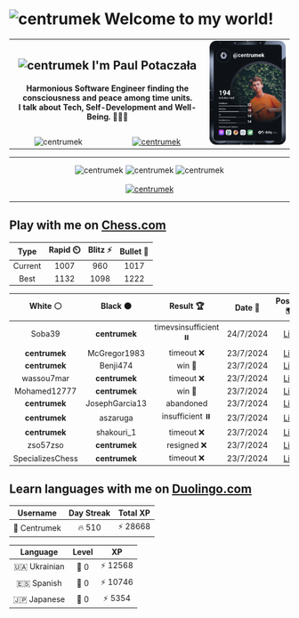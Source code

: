 <h1>
  <img
    src="https://emojis.slackmojis.com/emojis/images/1531849430/4246/blob-sunglasses.gif"
    width="30"
    alt="centrumek"
  />
  Welcome to my world!
</h1>

<table>
  <tbody>
    <tr>
      <td align="center" width="70%" colspan="2">
        <h2>
          <img
            src="https://raw.githubusercontent.com/MartinHeinz/MartinHeinz/master/wave.gif"
            width="30px"
            alt="centrumek"
          />
          I'm Paul Potaczała
        </h2>
        <h4>
          Harmonious Software Engineer finding the consciousness and peace among time units.
          <br/>
          I talk about Tech, Self-Development and Well-Being. 🌿🧘🚀
        </h4>
      </td>
      <td width="30%" rowspan="2">
        <a href="https://app.daily.dev/centrumek">
          <img
            src="./devcard.svg"
            alt="centrumek"
          />
        </a>
      </td>
    </tr>
    <tr align="center">
      <td>
        <img
          src="https://komarev.com/ghpvc/?username=centrumek&label=visitors&color=0e75b6&style=flat"
          alt="centrumek"
        >
      </td>
      <td>
        <a href="https://stackoverflow.com/users/14496012/centrumek">
          <img
            src="https://stackoverflow.com/users/flair/14496012.png?theme=dark"
            alt="centrumek"
          >
        </a>
      </td>
    </tr>
  </tbody>
</table>

---
<div align="center">
  <img 
    src="https://github-readme-stats.vercel.app/api?username=centrumek&show_icons=true&count_private=true&theme=dark&hide_border=true&hide=issues,contribs&bg_color=00000000"
    alt="centrumek"
  />
  <img
    src="https://github-readme-stats.vercel.app/api/top-langs/?username=centrumek&layout=compact&hide_border=true&theme=dark&bg_color=00000000&langs_count=6&exclude_repo=air-statistic-app"
    alt="centrumek"
  />
  <img 
    src="https://github-readme-streak-stats.herokuapp.com?user=centrumek&theme=dark&hide_border=true&background=FFFFFF00"
    alt="centrumek"
  />
  <br/>
  <br/>
  <a href="https://www.buymeacoffee.com/centrumek">
    <img
      src="https://cdn.buymeacoffee.com/buttons/v2/default-orange.png"
      height="50"
      width="210"
      alt="centrumek"
    />
  </a>
</div>

---

## Play with me on [Chess.com](https://www.chess.com/member/centrumek)

<div align="center">
<!--START_SECTION:chessStats-->
<!-- Automatically generated with https://github.com/Balastrong/chess-stats-action -->

| Type | Rapid ⏲️ | Blitz ⚡ | Bullet 🔫 |
|:---:|:---:|:---:|:---:|
| Current | 1007 | 960 | 1017 |
| Best | 1132 | 1098 | 1222 |

| White ⚪ | Black ⚫ | Result 🏆 | Date 📅 | Position 🗺️ | Type 🕕 |
|:---:|:---:|:---:|:---:|:---:|:---:|
| Soba39 | **centrumek** | timevsinsufficient ⏸️ | 24/7/2024 | <a href="http://www.ee.unb.ca/cgi-bin/tervo/fen.pl?select=8/2p5/1pKp2k1/p5p1/8/8/7r/8 b - -">Link</a> | Bullet |
| **centrumek** | McGregor1983 | timeout ❌ | 23/7/2024 | <a href="http://www.ee.unb.ca/cgi-bin/tervo/fen.pl?select=8/p6k/8/5r1p/3K4/P6P/8/8 w - -">Link</a> | Bullet |
| **centrumek** | Benji474 | win 🥇 | 23/7/2024 | <a href="http://www.ee.unb.ca/cgi-bin/tervo/fen.pl?select=r3k2r/1pp2ppp/p2p4/4p3/P1PbP3/1P1P1Q1P/R4P2/4KB1R b Kkq -">Link</a> | Bullet |
| wassou7mar | **centrumek** | timeout ❌ | 23/7/2024 | <a href="http://www.ee.unb.ca/cgi-bin/tervo/fen.pl?select=8/8/2p4k/p2b4/P7/2R4P/5PPK/4r3 b - -">Link</a> | Bullet |
| Mohamed12777 | **centrumek** | win 🥇 | 23/7/2024 | <a href="http://www.ee.unb.ca/cgi-bin/tervo/fen.pl?select=6k1/3b1r1p/1p3p2/2bKp3/3r3N/8/PP4PP/R6R w - -">Link</a> | Bullet |
| **centrumek** | JosephGarcia13 | abandoned  | 23/7/2024 | <a href="http://www.ee.unb.ca/cgi-bin/tervo/fen.pl?select=rnbqkb1r/pp3ppp/2p2n2/4p3/4P3/3P1N2/PPP3PP/RNBQKB1R w KQkq -">Link</a> | Bullet |
| **centrumek** | aszaruga | insufficient ⏸️ | 23/7/2024 | <a href="http://www.ee.unb.ca/cgi-bin/tervo/fen.pl?select=8/8/7k/8/8/6b1/4B1K1/8 w - -">Link</a> | Bullet |
| **centrumek** | shakouri_1 | timeout ❌ | 23/7/2024 | <a href="http://www.ee.unb.ca/cgi-bin/tervo/fen.pl?select=6k1/5ppp/8/4p3/8/4K3/8/5q2 w - -">Link</a> | Bullet |
| zso57zso | **centrumek** | resigned ❌ | 23/7/2024 | <a href="http://www.ee.unb.ca/cgi-bin/tervo/fen.pl?select=8/p7/1p2k3/1P2R3/P2B4/3bP1P1/3N3P/6K1 b - -">Link</a> | Bullet |
| SpecializesChess | **centrumek** | timeout ❌ | 23/7/2024 | <a href="http://www.ee.unb.ca/cgi-bin/tervo/fen.pl?select=2Q2k2/p7/6pp/1p2Pq2/1P1P4/2P3K1/6PP/8 b - -">Link</a> | Bullet |

<!--END_SECTION:chessStats-->
</div>

## Learn languages with me on [Duolingo.com](https://www.duolingo.com/profile/Centrumek)

<div align="center">
<!--START_SECTION:duolingoStats-->
<!-- Automatically generated with https://github.com/centrumek/duolingo-readme-stats-->

| Username | Day Streak | Total XP |
|:---:|:---:|:---:|
| 👤 Centrumek | 🔥 510 | ⚡ 28668 |

| Language | Level | XP |
|:---:|:---:|:---:|
| 🇺🇦 Ukrainian | 👑 0 | ⚡ 12568 |
| 🇪🇸 Spanish | 👑 0 | ⚡ 10746 |
| 🇯🇵 Japanese | 👑 0 | ⚡ 5354 |

<!--END_SECTION:duolingoStats-->
</div>
<!--
**centrumek/centrumek** is a ✨ _special_ ✨ repository because its `README.md` (this file) appears on your GitHub profile.

Here are some ideas to get you started:

- 🔭 I’m currently working on ...
- 🌱 I’m currently learning ...
- 👯 I’m looking to collaborate on ...
- 🤔 I’m looking for help with ...
- 💬 Ask me about ...
- 📫 How to reach me: ...
- 😄 Pronouns: ...
- ⚡ Fun fact: ...
-->
